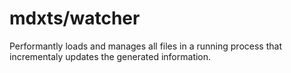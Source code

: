 # mdxts/watcher

Performantly loads and manages all files in a running process that incrementaly updates the generated information.

